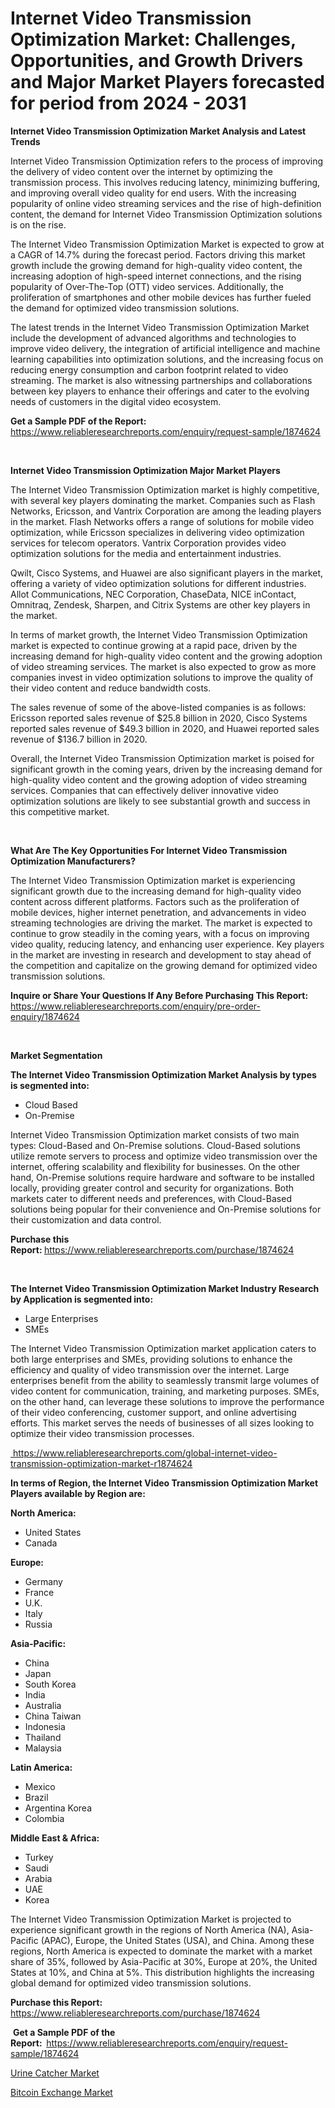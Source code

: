 <p><h1>Internet Video Transmission Optimization Market: Challenges, Opportunities, and Growth Drivers and Major Market Players forecasted for period from 2024 - 2031</h1></p><p><strong>Internet Video Transmission Optimization Market Analysis and Latest Trends</strong></p>
<p><p>Internet Video Transmission Optimization refers to the process of improving the delivery of video content over the internet by optimizing the transmission process. This involves reducing latency, minimizing buffering, and improving overall video quality for end users. With the increasing popularity of online video streaming services and the rise of high-definition content, the demand for Internet Video Transmission Optimization solutions is on the rise.</p><p>The Internet Video Transmission Optimization Market is expected to grow at a CAGR of 14.7% during the forecast period. Factors driving this market growth include the growing demand for high-quality video content, the increasing adoption of high-speed internet connections, and the rising popularity of Over-The-Top (OTT) video services. Additionally, the proliferation of smartphones and other mobile devices has further fueled the demand for optimized video transmission solutions.</p><p>The latest trends in the Internet Video Transmission Optimization Market include the development of advanced algorithms and technologies to improve video delivery, the integration of artificial intelligence and machine learning capabilities into optimization solutions, and the increasing focus on reducing energy consumption and carbon footprint related to video streaming. The market is also witnessing partnerships and collaborations between key players to enhance their offerings and cater to the evolving needs of customers in the digital video ecosystem.</p></p>
<p><strong>Get a Sample PDF of the Report:&nbsp;</strong> <a href="https://www.reliableresearchreports.com/enquiry/request-sample/1874624">https://www.reliableresearchreports.com/enquiry/request-sample/1874624</a></p>
<p>&nbsp;</p>
<p><strong>Internet Video Transmission Optimization Major Market Players</strong></p>
<p><p>The Internet Video Transmission Optimization market is highly competitive, with several key players dominating the market. Companies such as Flash Networks, Ericsson, and Vantrix Corporation are among the leading players in the market. Flash Networks offers a range of solutions for mobile video optimization, while Ericsson specializes in delivering video optimization services for telecom operators. Vantrix Corporation provides video optimization solutions for the media and entertainment industries.</p><p>Qwilt, Cisco Systems, and Huawei are also significant players in the market, offering a variety of video optimization solutions for different industries. Allot Communications, NEC Corporation, ChaseData, NICE inContact, Omnitraq, Zendesk, Sharpen, and Citrix Systems are other key players in the market.</p><p>In terms of market growth, the Internet Video Transmission Optimization market is expected to continue growing at a rapid pace, driven by the increasing demand for high-quality video content and the growing adoption of video streaming services. The market is also expected to grow as more companies invest in video optimization solutions to improve the quality of their video content and reduce bandwidth costs.</p><p>The sales revenue of some of the above-listed companies is as follows: Ericsson reported sales revenue of $25.8 billion in 2020, Cisco Systems reported sales revenue of $49.3 billion in 2020, and Huawei reported sales revenue of $136.7 billion in 2020.</p><p>Overall, the Internet Video Transmission Optimization market is poised for significant growth in the coming years, driven by the increasing demand for high-quality video content and the growing adoption of video streaming services. Companies that can effectively deliver innovative video optimization solutions are likely to see substantial growth and success in this competitive market.</p></p>
<p>&nbsp;</p>
<p><strong>What Are The Key Opportunities For Internet Video Transmission Optimization Manufacturers?</strong></p>
<p><p>The Internet Video Transmission Optimization market is experiencing significant growth due to the increasing demand for high-quality video content across different platforms. Factors such as the proliferation of mobile devices, higher internet penetration, and advancements in video streaming technologies are driving the market. The market is expected to continue to grow steadily in the coming years, with a focus on improving video quality, reducing latency, and enhancing user experience. Key players in the market are investing in research and development to stay ahead of the competition and capitalize on the growing demand for optimized video transmission solutions.</p></p>
<p><strong>Inquire or Share Your Questions If Any Before Purchasing This Report:</strong> <a href="https://www.reliableresearchreports.com/enquiry/pre-order-enquiry/1874624">https://www.reliableresearchreports.com/enquiry/pre-order-enquiry/1874624</a></p>
<p>&nbsp;</p>
<p><strong>Market Segmentation</strong></p>
<p><strong>The Internet Video Transmission Optimization Market Analysis by types is segmented into:</strong></p>
<p><ul><li>Cloud Based</li><li>On-Premise</li></ul></p>
<p><p>Internet Video Transmission Optimization market consists of two main types: Cloud-Based and On-Premise solutions. Cloud-Based solutions utilize remote servers to process and optimize video transmission over the internet, offering scalability and flexibility for businesses. On the other hand, On-Premise solutions require hardware and software to be installed locally, providing greater control and security for organizations. Both markets cater to different needs and preferences, with Cloud-Based solutions being popular for their convenience and On-Premise solutions for their customization and data control.</p></p>
<p><strong>Purchase this Report:&nbsp;</strong><a href="https://www.reliableresearchreports.com/purchase/1874624">https://www.reliableresearchreports.com/purchase/1874624</a></p>
<p>&nbsp;</p>
<p><strong>The Internet Video Transmission Optimization Market Industry Research by Application is segmented into:</strong></p>
<p><ul><li>Large Enterprises</li><li>SMEs</li></ul></p>
<p><p>The Internet Video Transmission Optimization market application caters to both large enterprises and SMEs, providing solutions to enhance the efficiency and quality of video transmission over the internet. Large enterprises benefit from the ability to seamlessly transmit large volumes of video content for communication, training, and marketing purposes. SMEs, on the other hand, can leverage these solutions to improve the performance of their video conferencing, customer support, and online advertising efforts. This market serves the needs of businesses of all sizes looking to optimize their video transmission processes.</p></p>
<p><a href="https://www.reliableresearchreports.com/global-internet-video-transmission-optimization-market-r1874624">&nbsp;https://www.reliableresearchreports.com/global-internet-video-transmission-optimization-market-r1874624</a></p>
<p><strong>In terms of Region, the Internet Video Transmission Optimization Market Players available by Region are:</strong></p>
<p>
    <p> <strong> North America: </strong>
        <ul>
            <li>United States</li>
            <li>Canada</li>
        </ul>
        </p> 
    <p> <strong> Europe: </strong>
        <ul>
            <li>Germany</li>
            <li>France</li>
            <li>U.K.</li>
            <li>Italy</li>
            <li>Russia</li>
        </ul>
        </p> 
    <p> <strong> Asia-Pacific: </strong>
        <ul>
            <li>China</li>
            <li>Japan</li>
            <li>South Korea</li>
            <li>India</li>
            <li>Australia</li>
            <li>China Taiwan</li>
            <li>Indonesia</li>
            <li>Thailand</li>
            <li>Malaysia</li>
        </ul>
        </p> 
    <p> <strong> Latin America: </strong>
        <ul>
            <li>Mexico</li>
            <li>Brazil</li>
            <li>Argentina Korea</li>
            <li>Colombia</li>
        </ul>
        </p> 
    <p> <strong> Middle East & Africa: </strong>
        <ul>
            <li>Turkey</li>
            <li>Saudi</li>
            <li>Arabia</li>
            <li>UAE</li>
            <li>Korea</li>
        </ul>
    </p>
    </p>
<p><p>The Internet Video Transmission Optimization Market is projected to experience significant growth in the regions of North America (NA), Asia-Pacific (APAC), Europe, the United States (USA), and China. Among these regions, North America is expected to dominate the market with a market share of 35%, followed by Asia-Pacific at 30%, Europe at 20%, the United States at 10%, and China at 5%. This distribution highlights the increasing global demand for optimized video transmission solutions.</p></p>
<p><strong>Purchase this Report: </strong><a href="https://www.reliableresearchreports.com/purchase/1874624">https://www.reliableresearchreports.com/purchase/1874624</a></p>
<p>&nbsp;<strong>Get a Sample PDF of the Report:&nbsp;&nbsp;</strong><a href="https://www.reliableresearchreports.com/enquiry/request-sample/1874624">https://www.reliableresearchreports.com/enquiry/request-sample/1874624</a></p>
<p><strong></strong></p>
<p><p><a href="https://view.publitas.com/reportprime-1/urine-catcher-market-trends-and-analysis-opportunities-and-challenges-for-future-growth-2024-2031/">Urine Catcher Market</a></p><p><a href="https://github.com/NaomieConner2023/Market-Research-Report-List-1/blob/main/bitcoin-exchange-market.md">Bitcoin Exchange Market</a></p></p>
